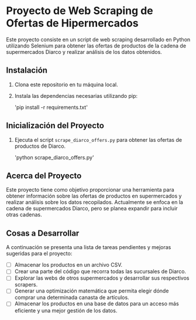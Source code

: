 # Proyecto de Web Scraping de Ofertas de Hipermercados

Este proyecto consiste en un script de web scraping desarrollado en Python utilizando Selenium para obtener las ofertas de productos de la cadena de supermercados Diarco y realizar análisis de los datos obtenidos.

## Instalación

1. Clona este repositorio en tu máquina local.
2. Instala las dependencias necesarias utilizando pip:

    'pip install -r requirements.txt'


## Inicialización del Proyecto

1. Ejecuta el script `scrape_diarco_offers.py` para obtener las ofertas de productos de Diarco.

    'python scrape_diarco_offers.py'

## Acerca del Proyecto

Este proyecto tiene como objetivo proporcionar una herramienta para obtener información sobre las ofertas de productos en supermercados y realizar análisis sobre los datos recopilados. Actualmente se enfoca en la cadena de supermercados Diarco, pero se planea expandir para incluir otras cadenas.

## Cosas a Desarrollar

A continuación se presenta una lista de tareas pendientes y mejoras sugeridas para el proyecto:

- [ ] Almacenar los productos en un archivo CSV.
- [ ] Crear una parte del código que recorra todas las sucursales de Diarco.
- [ ] Explorar las webs de otros supermercados y desarrollar sus respectivos scrapers.
- [ ] Generar una optimización matemática que permita elegir dónde comprar una determinada canasta de artículos.
- [ ] Almacenar los productos en una base de datos para un acceso más eficiente y una mejor gestión de los datos.